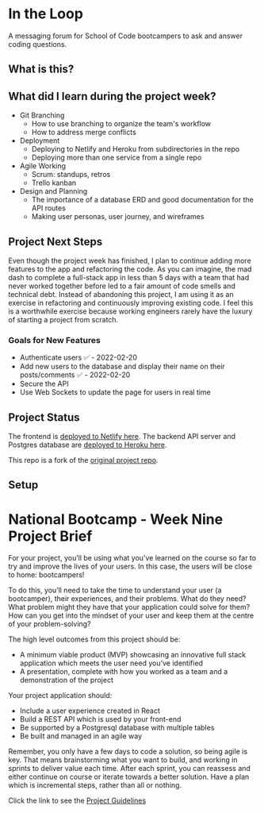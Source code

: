 # In the Loop

A messaging forum for School of Code bootcampers to ask and answer coding questions.

## What is this?



## What did I learn during the project week?

- Git Branching
  - How to use branching to organize the team's workflow
  - How to address merge conflicts
- Deployment
  - Deploying to Netlify and Heroku from subdirectories in the repo
  - Deploying more than one service from a single repo
- Agile Working
  - Scrum: standups, retros
  - Trello kanban
- Design and Planning
  - The importance of a database ERD and good documentation for the API routes
  - Making user personas, user journey, and wireframes

## Project Next Steps

Even though the project week has finished, I plan to continue adding more features to the app and refactoring the code. As you can imagine, the mad dash to complete a full-stack app in less than 5 days with a team that had never worked together before led to a fair amount of code smells and technical debt. Instead of abandoning this project, I am using it as an exercise in refactoring and continuously improving existing code. I feel this is a worthwhile exercise because working engineers rarely have the luxury of starting a project from scratch.

### Goals for New Features

- Authenticate users ✅ - 2022-02-20
- Add new users to the database and display their name on their posts/comments ✅ - 2022-02-20
- Secure the API
- Use Web Sockets to update the page for users in real time

## Project Status

The frontend is [deployed to Netlify here]().
The backend API server and Postgres database are [deployed to Heroku here]().

This repo is a fork of the [original project repo](https://github.com/SchoolOfCode/national-project-week-room25-project).

## Setup


# National Bootcamp - Week Nine Project Brief

For your project, you’ll be using what you’ve learned on the course so far to try and improve the lives of your users. In this case, the users will be close to home: bootcampers!

To do this, you’ll need to take the time to understand your user (a bootcamper), their experiences, and their problems. What do they need? What problem might they have that your application could solve for them? How can you get into the mindset of your user and keep them at the centre of your problem-solving?

The high level outcomes from this project should be:

- A minimum viable product (MVP) showcasing an innovative full stack application which meets the user need you’ve identified
- A presentation, complete with how you worked as a team and a demonstration of the project

Your project application should:

- Include a user experience created in React
- Build a REST API which is used by your front-end
- Be supported by a Postgresql database with multiple tables
- Be built and managed in an agile way

Remember, you only have a few days to code a solution, so being agile is key. That means brainstorming what you want to build, and working in sprints to deliver value each time. After each sprint, you can reassess and either continue on course or iterate towards a better solution. Have a plan which is incremental steps, rather than all or nothing.

Click the link to see the [Project Guidelines](https://github.com/SchoolOfCode/project-guidelines/blob/master/project-week.md)
